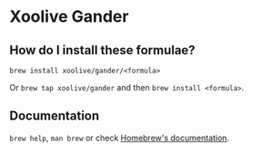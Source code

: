 # Xoolive Gander

## How do I install these formulae?

`brew install xoolive/gander/<formula>`

Or `brew tap xoolive/gander` and then `brew install <formula>`.

## Documentation

`brew help`, `man brew` or check [Homebrew's documentation](https://docs.brew.sh).

